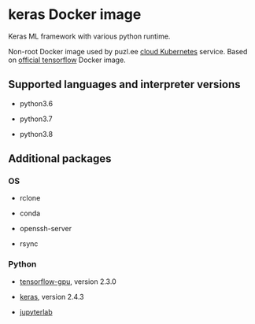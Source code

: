 # keras Docker image

Keras ML framework with various python runtime.

Non-root Docker image used by puzl.ee [cloud Kubernetes](https://puzl.ee) service. Based on [official tensorflow](https://hub.docker.com/r/tensorflow/tensorflow) Docker image.

## Supported languages and interpreter versions

- python3.6

- python3.7

- python3.8

## Additional packages
### OS

- rclone

- conda

- openssh-server

- rsync

### Python

- [tensorflow-gpu](https://pypi.org/project/tensorflow-gpu/), version 2.3.0

- [keras](https://pypi.org/project/keras/), version 2.4.3

- [jupyterlab](https://pypi.org/project/jupyterlab/)

